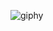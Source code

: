 
![giphy](https://github.com/PxOctopus/PxOctopus/assets/154042778/9b8fe648-66f5-4436-b1ca-9759745e9147)


<!---
PxOctopus/PxOctopus is a ✨ special ✨ repository because its `README.md` (this file) appears on your GitHub profile.
You can click the Preview link to take a look at your changes.
--->
